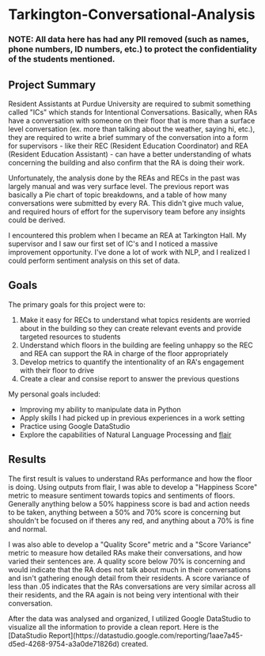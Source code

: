 <h1>Tarkington-Conversational-Analysis</h1>
<h3> NOTE: All data here has had any PII removed (such as names, phone numbers, ID numbers, etc.) to protect the confidentiality of the students mentioned.</h3>

<h2> Project Summary</h2>
<p>Resident Assistants at Purdue University are required to submit something called "ICs" which stands for Intentional Conversations. Basically, when RAs have a conversation with someone on their floor that is more than a surface level conversation (ex. more than talking about the weather, saying hi, etc.), they are required to write a brief summary of the conversation into a form for supervisors - like their REC (Resident Education Coordinator) and REA (Resident Education Assistant) - can have a better understanding of whats concerning the building and also confirm that the RA is doing their work. </p>

<p>Unfortunately, the analysis done by the REAs and RECs in the past was largely manual and was very surface level. The previous report was basically a Pie chart of topic breakdowns, and a table of how many conversations were submitted by every RA. This didn't give much value, and required hours of effort for the supervisory team before any insights could be derived.</p>

<p>I encountered this problem when I became an REA at Tarkington Hall. My supervisor and I saw our first set of IC's and I noticed a massive improvement opportunity. I've done a lot of work with NLP, and I realized I could perform sentiment analysis on this set of data.</p>

<h2>Goals</h2>
<p>The primary goals for this project were to:
<ol>
  <li>Make it easy for RECs to understand what topics residents are worried about in the building so they can create relevant events and provide targeted resources to students</li>
  <li>Understand which floors in the building are feeling unhappy so the REC and REA can support the RA in charge of the floor appropriately</li>
  <li>Develop metrics to quantify the intentionality of an RA's engagement with their floor to drive </li>
  <li>Create a clear and consise report to answer the previous questions</li>
</ol></p>
<p>
My personal goals included: 
<ul>
  <li> Improving my ability to manipulate data in Python </li>
  <li> Apply skills I had picked up in previous experiences in a work setting </li>
  <li> Practice using Google DataStudio </li>
  <li> Explore the capabilities of Natural Language Processing and <a href = "https://github.com/flairNLP/flair">flair</a></li>
</ul>
</p>
<h2>Results</h2>
<p>The first result is values to understand RAs performance and how the floor is doing. Using outputs from flair, I was able to develop a "Happiness Score" metric to measure sentiment towards topics and sentiments of floors. Generally anything below a 50% happiness score is bad and action needs to be taken, anything between a 50% and 70% score is concerning but shouldn't be focused on if theres any red, and anything about a 70% is fine and normal. </p>
<p>I was also able to develop a "Quality Score" metric and a "Score Variance" metric to measure how detailed RAs make their conversations, and how varied their sentences are. A quality score below 70% is concerning and would indicate that the RA does not talk about much in their conversations and isn't gathering enough detail from their residents. A score variance of less than .05 indicates that the RAs conversations are very similar across all their residents, and the RA again is not being very intentional with their conversation. </p>
<p>
After the data was analysed and organized, I utilized Google DataStudio to visualize all the information to provide a clean report. Here is the [DataStudio Report](https://datastudio.google.com/reporting/1aae7a45-d5ed-4268-9754-a3a0de71826d) created. </p> 

